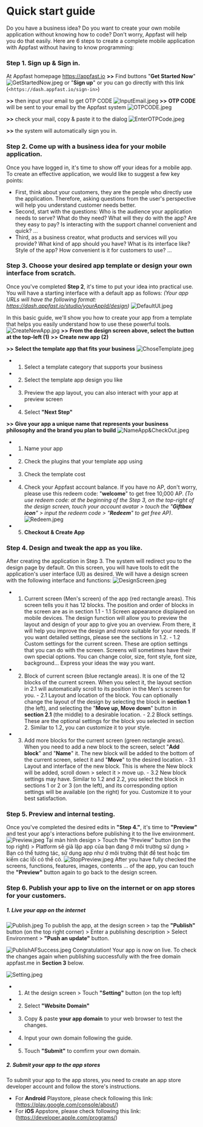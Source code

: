 # Quick start guide

Do you have a business idea? Do you want to create your own mobile application without knowing how to code? Don't worry, Appfast will help you do that easily.
Here are 6 steps to create a complete mobile application with Appfast without having to know programming:

### Step 1. Sign up & Sign in.

At Appfast homepage https://appfast.io
**>>** Find buttons "**Get Started Now**" ![GetStartedNow.jpeg](https://www.dropbox.com/scl/fi/bi3gkzuuk2cc7ou8e7i8j/GetStartedNow.jpg?rlkey=w1kielqn5hyaela6lvu4zav3e&dl=0&raw=1) or "**Sign up**" or you can go directly with this link (`<https://dash.appfast.io/sign-in>`)

**>>** then input your email to get OTP CODE
![InputEmail.jpeg](https://www.dropbox.com/scl/fi/x1nomel940ndg8e2khkrj/InputEmail.jpg?rlkey=rsbaeceqk1ti2sfoq79y58a22&dl=0&raw=1)
**>>** **OTP CODE** will be sent to your email by the Appfast system
![OTPCODE.jpeg](https://www.dropbox.com/scl/fi/7csgf5jc9wtm0wyrt58zj/OTPCODE.jpg?rlkey=jyd3kx8l68ylkbf3vv3w8p0k9&dl=0&raw=1)

**>>** check your mail, copy & paste it to the dialog
![EnterOTPCode.jpeg](https://www.dropbox.com/scl/fi/e2dm8zkk03zneet447wra/EnterOTPCode.jpg?rlkey=mmys3sjmq71qu29ij0ojpof4r&dl=0&raw=1)

**>>** the system will automatically sign you in.

### Step 2. Come up with a business idea for your mobile application.

Once you have logged in, it's time to show off your ideas for a mobile app. To create an effective application, we would like to suggest a few key points:

- First, think about your customers, they are the people who directly use the application. Therefore, asking questions from the user's perspective will help you understand customer needs better.
- Second, start with the questions: Who is the audience your application needs to serve? What do they need? What will they do with the app? Are they easy to pay? Is interacting with the support channel convenient and quick? ...
- Third, as a business creator, what products and services will you provide? What kind of app should you have? What is its interface like? Style of the app? How convenient is it for customers to use? ...

### Step 3. Choose your desired app template or design your own interface from scratch.

Once you've completed **Step 2**, it's time to put your idea into practical use. You will have a starting interface with a default app as follows:
_(Your app URLs will have the following format: https://dash.appfast.io/studio/yourAppId/design)_
![DefaultUI.jpeg](https://www.dropbox.com/scl/fi/hfexotbsq2ifj88wz7b3g/DefaultUI.jpg?rlkey=p8xd05ulwtw8lpxas8nylmw49&dl=0&raw=1)

In this basic guide, we'll show you how to create your app from a template that helps you easily understand how to use these powerful tools.
![CreateNewApp.jpg](https://www.dropbox.com/scl/fi/m73oh5ti2xv0vhii3jhgv/CreateNewApp.jpg?rlkey=s25gvhkmvhz09j0ul74ll0te1&dl=0&raw=1)
**>>** **From the design screen above, select the button at the top-left (1)**
**>>** **Create new app (2)**

**>>** **Select the template app that fits your business**
![ChoseTemplate.jpeg](https://www.dropbox.com/scl/fi/jykt4wvovl47op7rtffcz/ChoseTemplate.jpg?rlkey=8a63df6w9lshl5ca97glifnt5&dl=0&raw=1)

- 1. Select a template category that supports your business
- 2. Select the template app design you like
- 3. Preview the app layout, you can also interact with your app at preview screen
- 4. Select **"Next Step"**

**>>** **Give your app a unique name that represents your business philosophy and the brand you plan to build**
![NameApp&CheckOut.jpeg](https://www.dropbox.com/scl/fi/v1dinwu7ywqnu0oc1kp2o/NameApp-CheckOut.jpg?rlkey=3717um9s25zibqo96dc361wh1&dl=0&raw=1)

- 1. Name your app
- 2. Check the plugins that your template app using
- 3. Check the template cost
- 4. Check your Appfast account balance. If you have no AP, don't worry, please use this redeem code: "**welcome**" to get free 10,000 AP. _(To use redeem code: at the beginning of the Step 3, on the top-right of the design screen, touch your account avatar > touch the "**Giftbox icon**" > input the redeem code > "**Redeem**" to get free AP)_.
     ![Redeem.jpeg](https://www.dropbox.com/scl/fi/7ow52wl8tnb9qb4zwd6np/Redeem.jpg?rlkey=srxkzffo46tseutstv9g218mu&dl=0&raw=1)
- 5. **Checkout & Create App**

### Step 4. Design and tweak the app as you like.

After creating the application in Step 3. The system will redirect you to the design page by default. On this screen, you will have tools to edit the application's user interface (UI) as desired. We will have a design screen with the following interface and functions:
![DesignScreen.jpeg](https://www.dropbox.com/scl/fi/7lukjvw9fms1zh181j7qw/DesignScreen.jpeg?rlkey=xihduosagsiompb5gv88rlnob&dl=0&raw=1)

- 1. Current screen (Men's screen) of the app (red rectangle areas).
     This screen tells you it has 12 blocks. The position and order of blocks in the screen are as in section 1.1 - 1.1 Screen appearance displayed on mobile devices.
     The design function will allow you to preview the layout and design of your app to give you an overview. From there, it will help you improve the design and more suitable for your needs. If you want detailed settings, please see the sections in 1.2. - 1.2 Custom settings for the current screen.
     These are option settings that you can do with the screen. Screens will sometimes have their own special options. You can change color, size, font style, font size, background... Express your ideas the way you want.
- 2. Block of current screen (blue rectangle areas).
     It is one of the 12 blocks of the current screen. When you select it, the layout section in 2.1 will automatically scroll to its position in the Men's screen for you. - 2.1 Layout and location of the block.
     You can optionally change the layout of the design by selecting the block in **section 1** (the left), and selecting the "**Move up, Move down**" button in **section 2.1** (the middle) to a desirable location. - 2.2 Block settings.
     These are the optional settings for the block you selected in section 2. Similar to 1.2, you can customize it to your style.
- 3. Add more blocks for the current screen (green rectangle areas).
     When you need to add a new block to the screen, select "**Add block**" and "**Name**" it. The new block will be added to the bottom of the current screen, select it and "**Move**" to the desired location. - 3.1 Layout and interface of the new block.
     This is where the New block will be added, scroll down > select it > move up. - 3.2 New block settings may have.
     Similar to 1.2 and 2.2, you select the block in sections 1 or 2 or 3 (on the left), and its corresponding option settings will be available (on the right) for you. Customize it to your best satisfaction.

### Step 5. Preview and internal testing.

Once you've completed the desired edits in **"Step 4."**, it's time to **"Preview"** and test your app's interactions before publishing it to the live environment.
![Preview.jpeg](https://www.dropbox.com/scl/fi/1umqn4b9mo25qd2l8ok2s/Preview.jpeg?rlkey=bh55ihjkf2senhrfotylfbqij&dl=0&raw=1)
Tại màn hình design > Touch the "Preview" button (on the top right) > Platform sẽ giả lập app của bạn đang ở môi trường sử dụng > Bạn có thể tương tác, sử dụng app như ở môi trường thật để test hoặc tìm kiếm các lỗi có thể có.
![StopPreview.jpeg](https://www.dropbox.com/scl/fi/bbgm61f2fe582i4833jvt/StopPreview.jpeg?rlkey=scvaqh1lox6905p2re06au2gz&dl=0&raw=1)
After you have fully checked the screens, functions, features, images, contents ... of the app, you can touch the **"Preview"** button again to go back to the design screen.

### Step 6. Publish your app to live on the internet or on app stores for your customers.

##### 1. Live your app on the internet

![Publish.jpeg](https://www.dropbox.com/scl/fi/p60tdp6j7mupwe0j8j6lo/Publish.jpeg?rlkey=w2vdecz8b7rg39un2jtw5b09v&dl=0&raw=1)
To publish the app, at the design screen > tap the **"Publish"** button (on the top right corner) > Enter a publishing description > Select Environment > **"Push an update"** button.

![PublishAFSuccess.jpeg](https://www.dropbox.com/scl/fi/47eiuq2384zjrsvl0y8o2/PublishAFSuccess.jpeg?rlkey=icwzwcopvew5h2yrjgj47fw8g&dl=0&raw=1)
Congratulation! Your app is now on live.
To check the changes again when publishing successfully with the free domain appfast.me in **Section 3** below.

![Setting.jpeg](https://www.dropbox.com/scl/fi/zv9zcy215fg62v571dzs2/Setting.jpeg?rlkey=llrc5xcw6dumczui90fotmyga&dl=0&raw=1)

- 1. At the design screen > Touch **"Setting"** button (on the top left)
- 2. Select **"Website Domain"**
- 3. Copy & paste **your app domain** to your web browser to test the changes.
- 4. Input your own domain following the guide.
- 5. Touch **"Submit"** to comfirm your own domain.

##### 2. Submit your app to the app stores

To submit your app to the app stores, you need to create an app store developer account and follow the store's instructions.

- For **Android** Playstore, please check following this link: (https://play.google.com/console/about/)
- For **iOS** Appstore, please check following this link: (https://developer.apple.com/programs/)
